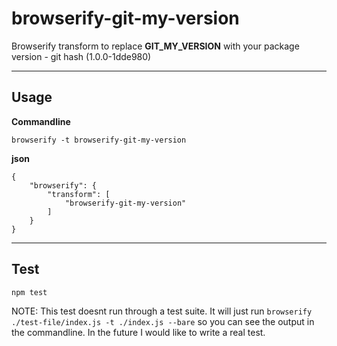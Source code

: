 # browserify-git-my-version

Browserify transform to replace __GIT_MY_VERSION__ with your package version - git hash (1.0.0-1dde980)

---

## Usage

**Commandline**

    browserify -t browserify-git-my-version

**json**

    {
        "browserify": {
            "transform": [
                "browserify-git-my-version"
            ]
        }
    }

---

## Test

    npm test

NOTE: This test doesnt run through a test suite. It will just run `browserify ./test-file/index.js -t ./index.js --bare` so you can see the output in the commandline. In the future I would like to write a real test.
